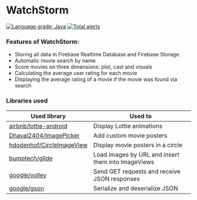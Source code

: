 # WatchStorm
[![Language grade: Java](https://img.shields.io/lgtm/grade/java/g/KolyaFedorenko/StormWatch.svg?logo=lgtm&logoWidth=18)](https://lgtm.com/projects/g/KolyaFedorenko/StormWatch/context:java)
[![Total alerts](https://img.shields.io/lgtm/alerts/g/KolyaFedorenko/StormWatch.svg?logo=lgtm&logoWidth=18)](https://lgtm.com/projects/g/KolyaFedorenko/StormWatch/alerts/)


### Features of WatchStorm:
- Storing all data in Firebase Realtime Database and Firebase Storage
- Automatic movie search by name
- Score movies on three dimensions: plot, cast and visuals
- Calculating the average user rating for each movie
- Displaying the average rating of a movie if the movie was found via search

### Libraries used
| Used library | Used to |
| ------------ | ----------- |
| [airbnb/lottie-android](https://github.com/airbnb/lottie-android) | Display Lottie animations |
| [Dhaval2404/ImagePicker](https://github.com/Dhaval2404/ImagePicker) | Add custom movie posters |
| [hdodenhof/CircleImageView](https://github.com/hdodenhof/CircleImageView) | Display movie posters in a circle |
| [bumptech/glide](https://github.com/bumptech/glide) | Load images by URL and insert them into ImageViews |
| [google/volley](https://github.com/google/volley) | Send GET requests and receive JSON responses |
| [google/gson](https://github.com/google/gson) | Serialize and deserialize JSON |
